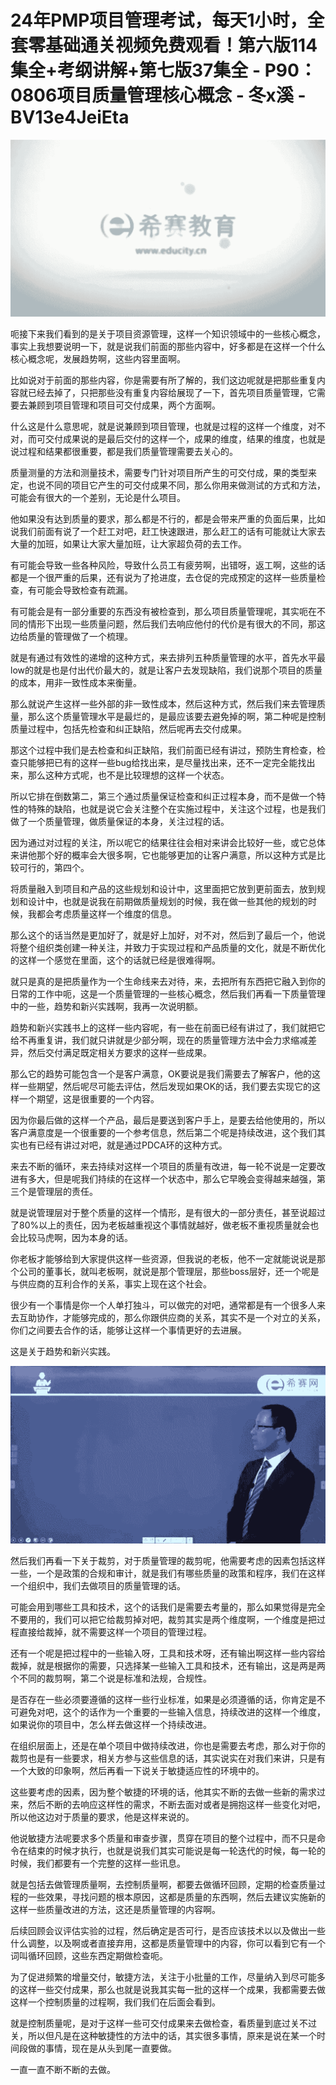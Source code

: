 # 24年PMP项目管理考试，每天1小时，全套零基础通关视频免费观看！第六版114集全+考纲讲解+第七版37集全 - P90：0806项目质量管理核心概念 - 冬x溪 - BV13e4JeiEta

![](img/5a5f4e58ad931b6403235502a2ec11cd_0.png)

呃接下来我们看到的是关于项目资源管理，这样一个知识领域中的一些核心概念，事实上我想要说明一下，就是说我们前面的那些内容中，好多都是在这样一个什么核心概念呢，发展趋势啊，这些内容里面啊。

比如说对于前面的那些内容，你是需要有所了解的，我们这边呢就是把那些重复内容就已经去掉了，只把那些没有重复内容给展现了一下，首先项目质量管理，它需要去兼顾到项目管理和项目可交付成果，两个方面啊。

什么这是什么意思呢，就是说兼顾到项目管理，也就是过程的这样一个维度，对不对，而可交付成果说的是最后交付的这样一个，成果的维度，结果的维度，也就是说过程和结果都很重要，都是我们质量管理需要去关心的。

质量测量的方法和测量技术，需要专门针对项目所产生的可交付成，果的类型来定，也说不同的项目它产生的可交付成果不同，那么你用来做测试的方式和方法，可能会有很大的一个差别，无论是什么项目。

他如果没有达到质量的要求，那么都是不行的，都是会带来严重的负面后果，比如说我们前面有说了一个赶工对吧，赶工快速跟进，那么赶工的话有可能就让大家去大量的加班，如果让大家大量加班，让大家超负荷的去工作。

有可能会导致一些各种风险，导致什么员工有疲劳啊，出错呀，返工啊，这些的话都是一个很严重的后果，还有说为了抢进度，去仓促的完成预定的这样一些质量检查，有可能会导致检查有疏漏。

有可能会是有一部分重要的东西没有被检查到，那么项目质量管理呢，其实呃在不同的情形下出现一些质量问题，然后我们去响应他付的代价是有很大的不同，那这边给质量的管理做了一个梳理。

就是有通过有效性的递增的这种方式，来去排列五种质量管理的水平，首先水平最low的就是也是付出代价最大的，就是让客户去发现缺陷，我们说那个项目的质量的成本，用非一致性成本来衡量。

那么就说产生这样一些外部的非一致性成本，然后这种方式，然后我们来去管理质量，那么这个质量管理水平是最烂的，是最应该要去避免掉的啊，第二种呢是控制质量过程中，包括先检查和纠正缺陷，然后呢再去交付成果。

那这个过程中我们是去检查和纠正缺陷，我们前面已经有讲过，预防生育检查，检查只能够把已有的这样一些bug给找出来，是尽量找出来，还不一定完全能找出来，那么这种方式呢，也不是比较理想的这样一个状态。

所以它排在倒数第二，第三个通过质量保证检查和纠正过程本身，而不是做一个特性的特殊的缺陷，也就是说它会关注整个在实施过程中，关注这个过程，也是我们做了一个质量管理，做质量保证的本身，关注过程的话。

因为通过对过程的关注，所以呢它的结果往往会相对来讲会比较好一些，或它总体来讲他那个好的概率会大很多啊，它也能够更加的让客户满意，所以这种方式是比较可行的，第四个。

将质量融入到项目和产品的这些规划和设计中，这里面把它放到更前面去，放到规划和设计中，也就是说我在前期做质量规划的时候，我在做一些其他的规划的时候，我都会考虑质量这样一个维度的信息。

那么这个的话当然是更加好了，就是好上加好，对不对，然后到了最后一个，他说将整个组织类创建一种关注，并致力于实现过程和产品质量的文化，就是不断优化的这样一个感觉在里面，这个的话就已经是很难得啊。

就只是真的是把质量作为一个生命线来去对待，来，去把所有东西把它融入到你的日常的工作中呃，这是一个质量管理的一些核心概念，然后我们再看一下质量管理中的一些，趋势和新兴实践啊，我再一次说明额。

趋势和新兴实践书上的这样一些内容呢，有一些在前面已经有讲过了，我们就把它给不再重复讲，我们就只讲就是少部分啊，现在的质量管理方法中会力求缩减差异，然后交付满足既定相关方要求的这样一些成果。

那么它的趋势可能包含一个是客户满意，OK要说是我们需要去了解客户，他的这样一些期望，然后呢尽可能去评估，然后发现如果OK的话，我们要去实现它的这样一个期望，这是很重要的一个内容。

因为你最后做的这样一个产品，最后是要送到客户手上，是要去给他使用的，所以客户满意度是一个很重要的一个参考信息，然后第二个呢是持续改进，这个我们其实也有已经有讲过对吧，就是通过PDCA环的这种方式。

来去不断的循环，来去持续对这样一个项目的质量有改进，每一轮不说是一定要改进有多大，但是呢我们持续的在这样一个状态中，那么它早晚会变得越来越强，第三个是管理层的责任。

就是说管理层对于整个质量的这样一个情形，是有很大的一部分责任，甚至说超过了80%以上的责任，因为老板越重视这个事情就越好，做老板不重视质量就会也会比较马虎啊，因为本身的话。

你老板才能够给到大家提供这样一些资源，但我说的老板，他不一定就能说说是那个公司的董事长，就叫老板啊，就说是那个管理层，那些boss层好，还一个呢是与供应商的互利合作的关系，事实上现在这个社会。

很少有一个事情是你一个人单打独斗，可以做完的对吧，通常都是有一个很多人来去互助协作，才能够完成的，那么你跟供应商的关系，其实不是一个对立的关系，你们之间要去合作的话，能够让这样一个事情更好的去进展。

这是关于趋势和新兴实践。

![](img/5a5f4e58ad931b6403235502a2ec11cd_2.png)

然后我们再看一下关于裁剪，对于质量管理的裁剪呢，他需要考虑的因素包括这样一些，一个是政策的合规和审计，就是我们有哪些质量的政策和程序，我们在这样一个组织中，我们去做项目的质量管理的话。

可能会用到哪些工具和技术，这个的话我们是需要去考量的，那么如果觉得是完全不要用的，我们可以把它给裁剪掉对吧，裁剪其实是两个维度啊，一个维度是把过程直接给裁掉，就不需要这样一个项目的管理过程。

还有一个呢是把过程中的一些输入呀，工具和技术呀，还有输出啊这样一些内容给裁掉，就是根据你的需要，只选择某一些输入工具和技术，还有输出，这是两是两个不同的裁剪啊，第二个说是标准和法规，合规性。

是否存在一些必须要遵循的这样一些行业标准，如果是必须遵循的话，你肯定是不可避免对吧，这个的话作为一个重要的一些输入信息，持续改进的这样一个维度，如果说你的项目中，怎么样去做这样一个持续改进。

在组织层面上，还是在单个项目中做持续改进，你也是需要去考虑，那么对于你的裁剪也是有一些要求，相关方参与这些信息的话，其实说实在对我们来讲，只是有一个大致的印象啊，然后再看一下说关于敏捷适应性的环境中的。

这些要考虑的因素，因为整个敏捷的环境的话，他其实不断的去做一些新的需求过来，然后不断的去响应这样性的需求，不断去面对或者是拥抱这样一些变化对吧，所以他这边对于质量的要求，他是这样来说的。

他说敏捷方法呢要求多个质量和审查步骤，贯穿在项目的整个过程中，而不只是命令在结束的时候才执行，也就是说我们其实可能说是每一轮迭代的时候，每一轮的时候，我们都要有一个完整的这样一些讯息。

就是包括去做管理质量啊，去控制质量啊，都要去做循环回顾，定期的检查质量过程的一些效果，寻找问题的根本原因，这都是质量的东西啊，然后去建议实施新的这样一些质量改进的方法，这还是质量管理的内容啊。

后续回顾会议评估实验的过程，然后确定是否可行，是否应该技术以以及做出一些什么调整，以及啊或者直接弃用，这都是质量管理中的内容，你可以看到它有一个词叫循环回顾，这些东西定期做检查呃。

为了促进频繁的增量交付，敏捷方法，关注于小批量的工作，尽量纳入到尽可能多的这样一些交付成果，那么也就是说我其实每一批的这样一个成果，我都需要去做这样一个控制质量的过程啊，我们我们在后面会看到。

就是控制质量呢，是对于这样一些可交付成果来去做检查，看质量到底过关不过关，所以但凡是在这种敏捷性的方法中的话，其实很多事情，原来是说在某一个时间段做的事情，现在是从头到尾一直要做。

一直一直不断不断的去做。